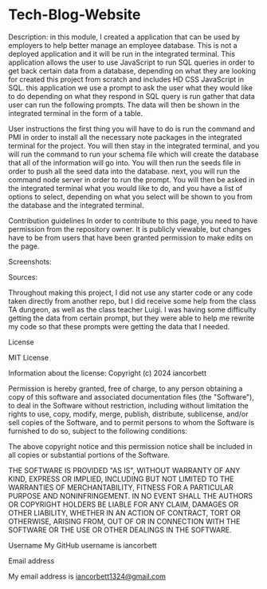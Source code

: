 # Tech-Blog-Website

Description: in this module, I created a application that can be used by employers to help better manage an employee database. This is not a deployed application and it will be run in the integrated terminal. This application allows the user to use JavaScript to run SQL queries in order to get back certain data from a database, depending on what they are looking for created this project from scratch and includes HD CSS JavaScript in SQL. this application we use a prompt to ask the user what they would like to do depending on what they respond in SQL query is run gather that data user can run the following prompts. The data will then be shown in the integrated terminal in the form of a table.

User instructions the first thing you will have to do is run the command and PMI in order to install all the necessary note packages in the integrated terminal for the project. You will then stay in the integrated terminal, and you will run the command to run your schema file which will create the database that all of the information will go into. You will then run the seeds file in order to push all the seed data into the database. next, you will run the command node server in order to run the prompt. You will then be asked in the integrated terminal what you would like to do, and you have a list of options to select, depending on what you select will be shown to you from the database and the integrated terminal.

Contribution guidelines
In order to contribute to this page, you need to have permission from the repository owner. It is publicly viewable, but changes have to be from users that have been granted permission to make edits on the page.



Screenshots:

Sources:

Throughout making this project, I did not use any starter code or any code taken directly from another repo, but I did receive some help from the class TA dungeon, as well as the class teacher Luigi. I was having some difficulty getting the data from certain prompt, but they were able to help me rewrite my code so that these prompts were getting the data that I needed.


License

MIT License

Information about the license:
Copyright (c) 2024 iancorbett

Permission is hereby granted, free of charge, to any person obtaining a copy
of this software and associated documentation files (the "Software"), to deal
in the Software without restriction, including without limitation the rights
to use, copy, modify, merge, publish, distribute, sublicense, and/or sell
copies of the Software, and to permit persons to whom the Software is
furnished to do so, subject to the following conditions:

The above copyright notice and this permission notice shall be included in all
copies or substantial portions of the Software.

THE SOFTWARE IS PROVIDED "AS IS", WITHOUT WARRANTY OF ANY KIND, EXPRESS OR
IMPLIED, INCLUDING BUT NOT LIMITED TO THE WARRANTIES OF MERCHANTABILITY,
FITNESS FOR A PARTICULAR PURPOSE AND NONINFRINGEMENT. IN NO EVENT SHALL THE
AUTHORS OR COPYRIGHT HOLDERS BE LIABLE FOR ANY CLAIM, DAMAGES OR OTHER
LIABILITY, WHETHER IN AN ACTION OF CONTRACT, TORT OR OTHERWISE, ARISING FROM,
OUT OF OR IN CONNECTION WITH THE SOFTWARE OR THE USE OR OTHER DEALINGS IN THE
SOFTWARE.


Username
My GitHub username is iancorbett

Email address

My email address is iancorbett1324@gmail.com
